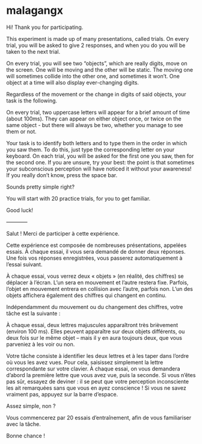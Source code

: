 # malagangx

Hi! Thank you for participating. 



This experiment is made up of many presentations, called trials. On every trial, you will be asked to give 2 responses, and when you do you will be taken to the next trial. 



On every trial, you will see two “objects”, which are really digits, move on the screen. One will be moving and the other will be static. The moving one will sometimes collide into the other one, and sometimes it won’t. One object at a time will also display ever-changing digits. 



Regardless of the movement or the change in digits of said objects, your task is the following. 



On every trial, two uppercase letters will appear for a brief amount of time (about 100ms). They can appear on either object once, or twice on the same object - but there will always be two, whether you manage to see them or not.



Your task is to identify both letters and to type them in the order in which you saw them. To do this, just type the corresponding letter on your keyboard. On each trial, you will be asked for the first one you saw, then for the second one. If you are unsure, try your best: the point is that sometimes your subconscious perception will have noticed it without your awareness! If you really don’t know, press the space bar. 



Sounds pretty simple right? 



You will start with 20 practice trials, for you to get familiar. 



Good luck!





————





Salut ! Merci de participer à cette expérience.



Cette expérience est composée de nombreuses présentations, appelées essais. À chaque essai, il vous sera demandé de donner deux réponses. Une fois vos réponses enregistrées, vous passerez automatiquement à l’essai suivant.



À chaque essai, vous verrez deux « objets » (en réalité, des chiffres) se déplacer à l’écran. L’un sera en mouvement et l’autre restera fixe. Parfois, l’objet en mouvement entrera en collision avec l’autre, parfois non. L’un des objets affichera également des chiffres qui changent en continu.



Indépendamment du mouvement ou du changement des chiffres, votre tâche est la suivante :



À chaque essai, deux lettres majuscules apparaîtront très brièvement (environ 100 ms). Elles peuvent apparaître sur deux objets différents, ou deux fois sur le même objet – mais il y en aura toujours deux, que vous parveniez à les voir ou non.



Votre tâche consiste à identifier les deux lettres et à les taper dans l’ordre où vous les avez vues. Pour cela, saisissez simplement la lettre correspondante sur votre clavier. À chaque essai, on vous demandera d’abord la première lettre que vous avez vue, puis la seconde. Si vous n’êtes pas sûr, essayez de deviner : il se peut que votre perception inconsciente les ait remarquées sans que vous en ayez conscience ! Si vous ne savez vraiment pas, appuyez sur la barre d’espace.



Assez simple, non ?



Vous commencerez par 20 essais d’entraînement, afin de vous familiariser avec la tâche.



Bonne chance !
